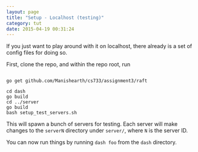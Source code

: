 ```yaml
---
layout: page
title: "Setup - Localhost (testing)"
category: tut
date: 2015-04-19 00:31:24
---
```



If you just want to play around with it on localhost, there already is a set of config files for doing so.

First, clone the repo, and within the repo root, run


```

go get github.com/Manishearth/cs733/assignment3/raft

cd dash
go build
cd ../server
go build
bash setup_test_servers.sh
```

This will spawn a bunch of servers for testing. Each server will make changes to the `serverN` directory under `server/`, where `N` is the server ID.

You can now run things by running `dash foo` from the `dash` directory.